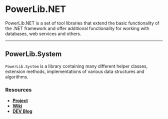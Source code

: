 # **PowerLib.NET**

PowerLib.NET is a set of tool libraries that extend the basic functionality of the .NET framework and offer additional functionality for working with databases, web services and others.

---

## **PowerLib.System**

`PowerLib.System` is a library containing many different helper classes, extension methods, implementations of various data structures and algorithms.

### Resources

+ [**Project**](https://github.com/vaseug/PowerLib.v2)
+ [**Wiki**](https://github.com/vaseug/PowerLib.v2/wiki)
+ [**DEV Blog**](https://dev.to/vaseug)
